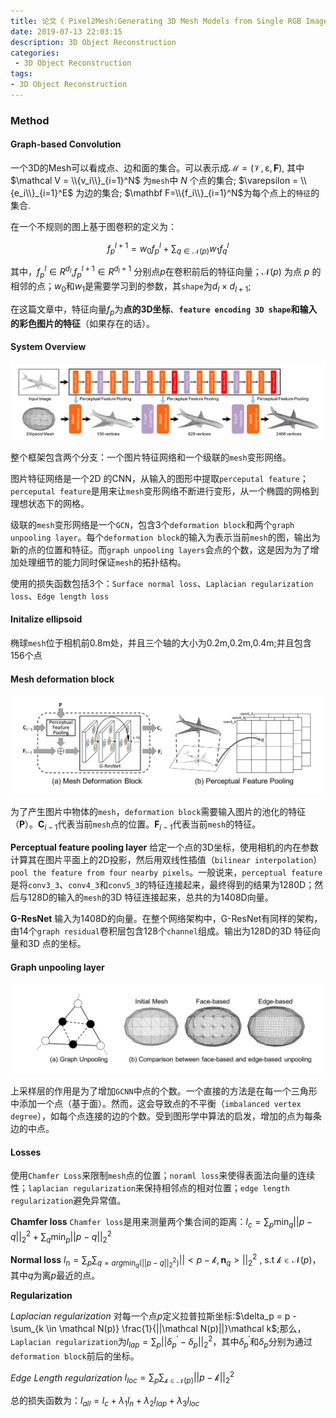 ```yaml
---
title: 论文《 Pixel2Mesh:Generating 3D Mesh Models from Single RGB Images》
date: 2019-07-13 22:03:15
description: 3D Object Reconstruction
categories:
 - 3D Object Reconstruction
tags: 
- 3D Object Reconstruction
---
```


### Method
####  Graph-based Convolution


一个3D的Mesh可以看成点、边和面的集合。可以表示成$\mathcal M =(\mathcal V,\mathcal \varepsilon,\mathbf F)$,
其中 $\mathcal V = \\{v_i\\}_{i=1}^N$ 为`mesh`中 $N$ 个点的集合;
$\varepsilon = \\{e_i\\}_{i=1}^E$ 为边的集合;
$\mathbf F=\\{f_i\\}_{i=1}^N$为每个点上的`特征`的集合.

在一个不规则的图上基于图卷积的定义为：

$$f_p^{l+1} = w_0f_p^l + \sum_{q \in \mathcal N(p)}w_1f_q^l$$

其中，$f_p^l \in R^{d_l}$,$f^{l+1}_p \in R^{d_l+1}$ 分别点$p$在卷积前后的特征向量；$\mathcal N(p)$ 为点 $p$  的相邻的点；$w_0$和$w_1$是需要学习到的参数，其`shape`为$d_l \times d_{l+1}$;

在这篇文章中，特征向量$f_p$为**点的3D坐标**、**`feature encoding 3D shape`**和**输入的彩色图片的特征**（如果存在的话）。

####  System Overview

![](https://raw.githubusercontent.com/dclcs/dclcs.github.io/master/_posts/thesis/pix2mesh-1.png)

整个框架包含两个分支：一个图片特征网络和一个级联的`mesh`变形网络。

图片特征网络是一个2D 的CNN，从输入的图形中提取`perceputal feature`；`perceputal feature`是用来让`mesh`变形网络不断进行变形，从一个椭圆的网格到理想状态下的网格。

级联的`mesh`变形网络是一个`GCN`，包含3个`deformation block`和两个`graph unpooling layer`。每个`deformation block`的输入为表示当前`mesh`的图，输出为新的点的位置和特征。而`graph unpooling layers`会点的个数，这是因为为了增加处理细节的能力同时保证`mesh`的拓扑结构。

使用的损失函数包括3个：`Surface normal loss`、`Laplacian regularization loss`、`Edge length loss`

####  Initalize ellipsoid

椭球`mesh`位于相机前0.8m处，并且三个轴的大小为0.2m,0.2m,0.4m;并且包含156个点


####  Mesh deformation block

![](https://raw.githubusercontent.com/dclcs/dclcs.github.io/master/_posts/thesis/pix2mesh-2.png)

为了产生图片中物体的`mesh`，`deformation block`需要输入图片的池化的特征（$\mathbf P$）。$\mathbf C_{i-1}$代表当前`mesh`点的位置。$\mathbf F_{i-1}$代表当前`mesh`的特征。

**Perceptual feature pooling layer**
给定一个点的3D坐标，使用相机的内在参数计算其在图片平面上的2D投影，然后用双线性插值（`bilinear interpolation`）`pool the feature from four nearby pixels`。一般说来，`perceptual feature`是将`conv3_3`、`conv4_3`和`conv5_3`的特征连接起来，最终得到的结果为1280D；然后与128D的输入的`mesh`的3D 特征连接起来，总共的为1408D向量。

**G-ResNet**
输入为1408D的向量。在整个网络架构中，G-ResNet有同样的架构，由14个`graph residual`卷积层包含128个`channel`组成。输出为128D的3D 特征向量和3D 点的坐标。

####  Graph unpooling layer

![](https://raw.githubusercontent.com/dclcs/dclcs.github.io/master/_posts/thesis/pix2mesh-3.png)

上采样层的作用是为了增加`GCNN`中点的个数。一个直接的方法是在每一个三角形中添加一个点（基于面）。然而，这会导致点的不平衡（`imbalanced vertex degree`），如每个点连接的边的个数。受到图形学中算法的启发，增加的点为每条边的中点。

#### Losses

使用`Chamfer Loss`来限制`mesh`点的位置；`noraml loss`来使得表面法向量的连续性；`laplacian regularization`来保持相邻点的相对位置；`edge length regularization`避免异常值。

**Chamfer loss**
`Chamfer loss`是用来测量两个集合间的距离：$l_c=\sum_p\min_q ||p-q||_2^2 + \sum_q\min_p||p-q||_2^2$

**Normal loss**
$l_n=\sum_p\sum_{q=arg \min_q(||p-q||^2_2)}||<p -\mathcal k, \mathbf n_q>||^2_2$ , s.t $\mathcal k \in \mathcal N(p)$，其中$q$为离$p$最近的点。

**Regularization**

*Laplacian regularization* 对每一个点$p$定义拉普拉斯坐标:$\delta_p = p - \sum_{k \in \mathcal N(p)} \frac{1}{||\mathcal N(p)||}\mathcal k$;那么，`Laplacian regularization`为$l_{lap} = \sum_p||\delta_p^{'} - \delta_p||_2^2$，其中$\delta_p^{'}$和$\delta_p$分别为通过`deformation block`前后的坐标。

*Edge Length regularization* $l_{loc}=\sum_p\sum_{\mathcal k \in \mathcal N(p)}||p - \mathcal k||_2^2$


总的损失函数为：$l_{all} = l_c + \lambda_1 l_n + \lambda_2 l_{lap} + \lambda_3 l_{loc}$